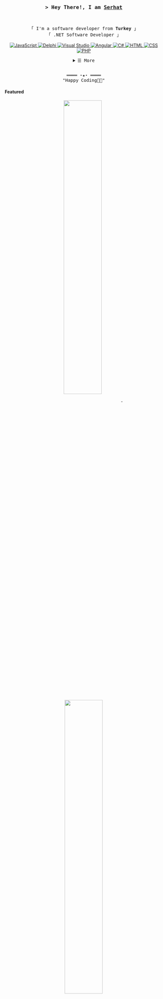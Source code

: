 <!-- https://github.com/saidserhatsu/ -->
<!-- May 21, 2024 -->
<!-- LEAVE A STAR, IF YOU LIKE IT ! -->



<!-- Title -->
<h3 align="center">
        <samp>&gt; Hey There!, I am
                <b><a target="_blank" href="https://saidserhatsu.github.io/">Serhat</a></b>
        </samp>
</h3>
<br>

<p align="center">
        <!-- Intro -->
        <samp>
                「 I'm a software developer from <b>Turkey</b> 」
                <br>
                「 .NET Software Developer</b> 」
                <br>
                <br>
        </samp>
        <!-- Technologies -->
        <!-- JavaScript -->
        <a href="https://github.com/saidserhatsu?tab=repositories" target="_blank"><img alt="JavaScript"
                        src="https://img.shields.io/badge/-JavaScript-F7DF1E?style=flat-square&logo=JavaScript&logoColor=white">
        </a>
        <!-- Delphi -->
        <a href="https://github.com/saidserhatsu?tab=repositories" target="_blank"><img alt="Delphi"
                        src="https://img.shields.io/badge/-Delphi%20-FF0000?style=flat-square&logo=Delphi&logoColor=White">
        </a>
        <!-- Visual Studio -->
        <a href="https://github.com/saidserhatsu?tab=repositories" target="_blank"><img alt="Visual Studio"
                        src="https://img.shields.io/badge/-VisualStudio%20-5C2D91?style=flat-square&logo=Visual%20Studio&logoColor=White">
        </a>
        <!-- Angular -->
        <a href="https://github.com/saidserhatsu?tab=repositories" target="_blank"><img alt="Angular"
                        src="https://img.shields.io/badge/-Angular-FF0000?style=flat-square&logo=ANgular&logoColor=Red">
        </a>
       <!--C#-->
      <a href="https://github.com/saidserhatsu?tab=repositories" target="_blank">
      <img alt="C#" src="https://img.shields.io/badge/-C%23-239120?style=flat-square&logo=c-sharp&logoColor=white&color=68217A">
      </a>
      <!--HTML-->
      <a href="https://github.com/saidserhatsu?tab=repositories" target="_blank">
      <img alt="HTML" src="https://img.shields.io/badge/-HTML-E34F26?style=flat-square&logo=html5&logoColor=white">
      </a>
      <!--CSS-->
      <a href="https://github.com/saidserhatsu?tab=repositories" target="_blank">
      <img alt="CSS" src="https://img.shields.io/badge/-CSS-1572B6?style=flat-square&logo=css3&logoColor=white">
      </a>
      <!--PHP-->
      <a href="https://github.com/saidserhatsu?tab=repositories" target="_blank">
      <img alt="PHP" src="https://img.shields.io/badge/-PHP-777BB4?style=flat-square&logo=php&logoColor=white">
      </a>

  
</p>

<!-- Details Section -->
<details align="center">
    <summary> <samp>&#9776; More</samp></summary>
    <p align="center">
        <br>
        <!-- Activity Widget -->
        <img alt="Serhat  GitHub Stats"
                src="https://github-readme-stats.vercel.app/api?username=saidserhatsu&show_icons=true&theme=radical" />
        <br>
        <!-- Social Links -->
        <p>Find me on</p>
        <!-- Mail -->
        <a href="mailto:connect.said.serhat.su@gmail.com" target="_blank"><img alt="Mail"
                src="https://img.shields.io/badge/-Mail-EA4335?style=flat-square&logo=Gmail&logoColor=white">
        </a>
        <!-- Medium -->
        <a href="https://medium.com/@said.serhat.su" target="_blank">
        <img alt="Medium" src="https://img.shields.io/badge/-Medium-02b875?style=flat-square&logo=medium&logoColor=white">
        </a>
        <!-- Linkedin -->
        <a href="https://www.linkedin.com/in/said-serhat-su-7b5310234/" target="_blank"><img alt="Linkedin"
                src="https://img.shields.io/badge/-Linkedin-0A66C2?style=flat-square&logo=Linkedin&logoColor=white">
        </a>
        <!-- Youtube -->
        <a href="https://github.com/saidserhatsu" target="_blank">
       <img alt="GitHub" src="https://img.shields.io/badge/-GitHub-181717?style=flat-square&logo=github&logoColor=white">
       </a>
    </p>
</details>
<br>

<!-- Footer -->
<samp>
    <p align="center">
        ════ ⋆★⋆ ════
        <br>
        "Happy Coding👨‍💻"
    </p>
</samp>

<!-- Featured Repositories -->
#### Featured

<p align="center">
<a href="https://github.com/saidserhatsu/LibraryMSBackend">
<img width='49%' align="center"src="https://github-readme-stats.vercel.app/api/pin/?username=saidserhatsu&repo=LibraryMSBackend&border_color=02D892&bg_color=0D1117&title_color=C9D1D9&text_color=8B949E&icon_color=02D892" />
</a>
<span>&nbsp;</span>
<a href="https://github.com/saidserhatsu/KimMilyonerOlmakIster">
<img width='49%' align="center"src="https://github-readme-stats.vercel.app/api/pin/?username=saidserhatsu&repo=KimMilyonerOlmakIster&border_color=02D892&bg_color=0D1117&title_color=C9D1D9&text_color=8B949E&icon_color=02D892" />
</a>
</p>

<p align="center">
<a href="https://github.com/saidserhatsu/Sinema-Bilet-Satis-Otomasyonu">
<img width='49%' align="center"src="https://github-readme-stats.vercel.app/api/pin/?username=saidserhatsu&repo=Sinema-Bilet-Satis-Otomasyonu&border_color=02D892&bg_color=0D1117&title_color=C9D1D9&text_color=8B949E&icon_color=02D892" />
</a>
<span>&nbsp;</span>
<a href="https://github.com/saidserhatsu/MerkeziHekimRandevuSistemi">
<img width='49%' align="center"src="https://github-readme-stats.vercel.app/api/pin/?username=saidserhatsu&repo=MerkeziHekimRandevuSistemi&border_color=02D892&bg_color=0D1117&title_color=C9D1D9&text_color=8B949E&icon_color=02D892" />
</a>
</p>
